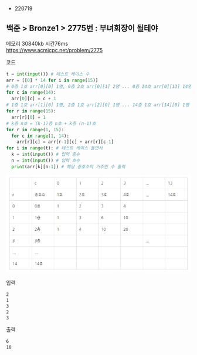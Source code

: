 - 220719
## 백준 > Bronze1 > 2775번 : 부녀회장이 될테야
메모리 30840kb 시간76ms  
https://www.acmicpc.net/problem/2775  

코드
```python
t = int(input()) # 테스트 케이스 수
arr = [[0] * 14 for i in range(15)]
# 0층 1호 arr[0][0] 1명, 0층 2호 arr[0][1] 2명 ... 0층 14호 arr[0][13] 14명
for c in range(14):
  arr[0][c] = c + 1
# 1층 1호 arr[1][0] 1명, 2층 1호 arr[2][0] 1명 ... 14층 1호 arr[14][0] 1명
for r in range(15):
  arr[r][0] = 1
# k층 n호 = (k-1)층 n호 + k층 (n-1)호
for r in range(1, 15):
  for c in range(1, 14):
    arr[r][c] = arr[r-1][c] + arr[r][c-1]
for i in range(t): # 테스트 케이스 돌면서
  k = int(input()) # 입력 층수
  n = int(input()) # 입력 호수
  print(arr[k][n-1]) # 해당 층호수의 거주민 수 출력
```

![2775번](../Image/2775.jpg)

입력
```
2
1
3
2
3
```

출력
```
6
10
```